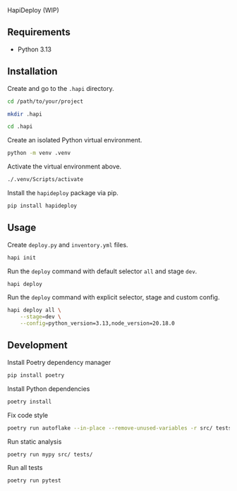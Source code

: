 HapiDeploy (WIP)

## Requirements

- Python 3.13

## Installation

Create and go to the `.hapi` directory.

```bash
cd /path/to/your/project

mkdir .hapi

cd .hapi
```

Create an isolated Python virtual environment.

```bash
python -m venv .venv
```

Activate the virtual environment above.

```bash
./.venv/Scripts/activate
```

Install the `hapideploy` package via pip.

```bash
pip install hapideploy
```

## Usage

Create `deploy.py` and `inventory.yml` files.

```bash
hapi init
```

Run the `deploy` command with default selector `all` and stage `dev`.

```bash 
hapi deploy 
```

Run the `deploy` command with explicit selector, stage and custom config.

```bash
hapi deploy all \
    --stage=dev \
    --config=python_version=3.13,node_version=20.18.0
```

## Development

Install Poetry dependency manager

```powershell
pip install poetry
```

Install Python dependencies

```powershell
poetry install
```

Fix code style

```bash
poetry run autoflake --in-place --remove-unused-variables -r src/ tests/; poetry run black src/ tests/; poetry run isort src/ tests/;
```

Run static analysis

```bash
poetry run mypy src/ tests/
````

Run all tests

```bash
poetry run pytest
```
